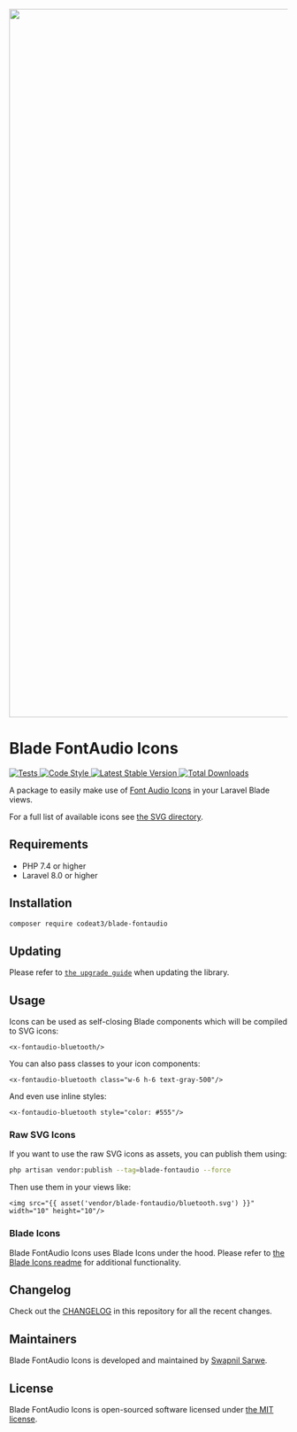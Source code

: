<p align="center">
    <img src="https://banners.beyondco.de/Blade%20FontAudio%20Icons.png?theme=light&packageManager=composer+require&packageName=codeat3%2Fblade-fontaudio&pattern=architect&style=style_1&description=A+package+to+use+FontAudio+Icons+in+your+Laravel+Blade+views&md=1&showWatermark=1&fontSize=100px&images=https%3A%2F%2Flaravel.com%2Fimg%2Flogomark.min.svg" width="1280" title="Social Card Blade FontAudio Icons">
</p>

# Blade FontAudio Icons

<a href="https://github.com/codeat3/blade-fontaudio/actions?query=workflow%3ATests">
    <img src="https://github.com/codeat3/blade-fontaudio/workflows/Tests/badge.svg" alt="Tests">
</a>
<a href="https://github.styleci.io/repos/258753939">
    <img src="https://github.styleci.io/repos/258753939/shield?style=flat" alt="Code Style">
</a>
<a href="https://packagist.org/packages/codeat3/blade-fontaudio">
    <img src="https://img.shields.io/packagist/v/codeat3/blade-fontaudio" alt="Latest Stable Version">
</a>
<a href="https://packagist.org/packages/codeat3/blade-fontaudio">
    <img src="https://img.shields.io/packagist/dt/codeat3/blade-fontaudio" alt="Total Downloads">
</a>

A package to easily make use of [Font Audio Icons](https://github.com/fefanto/fontaudio) in your Laravel Blade views.

For a full list of available icons see [the SVG directory](resources/svg).

## Requirements

- PHP 7.4 or higher
- Laravel 8.0 or higher

## Installation

```bash
composer require codeat3/blade-fontaudio
```

## Updating

Please refer to [`the upgrade guide`](UPGRADE.md) when updating the library.

## Usage

Icons can be used as self-closing Blade components which will be compiled to SVG icons:

```blade
<x-fontaudio-bluetooth/>
```

You can also pass classes to your icon components:

```blade
<x-fontaudio-bluetooth class="w-6 h-6 text-gray-500"/>
```

And even use inline styles:

```blade
<x-fontaudio-bluetooth style="color: #555"/>
```

### Raw SVG Icons

If you want to use the raw SVG icons as assets, you can publish them using:

```bash
php artisan vendor:publish --tag=blade-fontaudio --force
```

Then use them in your views like:

```blade
<img src="{{ asset('vendor/blade-fontaudio/bluetooth.svg') }}" width="10" height="10"/>
```

### Blade Icons

Blade FontAudio Icons uses Blade Icons under the hood. Please refer to [the Blade Icons readme](https://github.com/blade-ui-kit/blade-icons) for additional functionality.

## Changelog

Check out the [CHANGELOG](CHANGELOG.md) in this repository for all the recent changes.

## Maintainers

Blade FontAudio Icons is developed and maintained by [Swapnil Sarwe](https://swapnilsarwe.com).

## License

Blade FontAudio Icons is open-sourced software licensed under [the MIT license](LICENSE.md).
